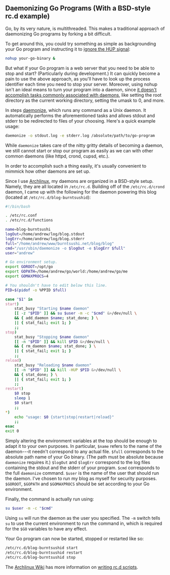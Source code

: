 <!-- golang-daemonize-bsd -->
## Daemonizing Go Programs (With a BSD-style rc.d example)

Go, by its very nature, is multithreaded. This makes a traditional approach of 
daemonizing Go programs by forking a bit difficult.

To get around this, you could try something as simple as backgrounding your Go 
program and instructing it to [ignore the HUP 
signal](http://en.wikipedia.org/wiki/Nohup):

``` bash
nohup your-go-binary &
```

But what if your Go program is a web server that you need to be able to stop 
and start?
(Particularly during development.)
It can quickly become a pain to use the above approach, as you'll have to look 
up the process identifier each time you need to stop your server.
Moreover, using nohup isn't an ideal means to turn your program into a daemon, 
since [it doesn't accomplish tasks commonly associated with 
daemons](http://en.wikipedia.org/wiki/Daemon_\(computing\)#Creation), like 
setting the root directory as the current working directory, setting the umask 
to 0, and more.

In steps [daemonize](http://software.clapper.org/daemonize/), which runs any 
command as a Unix daemon.
It automatically performs the aforementioned tasks and allows stdout and stderr 
to be redirected to files of your choosing.
Here's a quick example usage:

``` bash
daemonize -o stdout.log -e stderr.log /absolute/path/to/go-program
```

While `daemonize` takes care of the nitty gritty details of becoming a daemon, 
we still cannot start or stop our program as easily as we can with other common 
daemons (like httpd, crond, cupsd, etc.).

In order to accomplish such a thing easily, it's usually convenient to mimmick 
how other daemons are set up.

Since I use [Archlinux](http://www.archlinux.org/), my daemons 
are organized in a BSD-style setup.
Namely, they are all located in `/etc/rc.d`.
Building off of the `/etc/rc.d/crond` daemon, I came up with the following for 
the daemon powering this blog (located at `/etc/rc.d/blog-burntsushid`):

``` bash
#!/bin/bash

. /etc/rc.conf
. /etc/rc.d/functions

name=blog-burntsushi
logOut=/home/andrew/log/blog.stdout
logErr=/home/andrew/log/blog.stderr
full="/home/andrew/www/burntsushi.net/blog/blog"
cmd="/usr/sbin/daemonize -o $logOut -e $logErr $full"
user="andrew"

# Go environment setup.
export GOROOT=/opt/go
export GOPATH=/home/andrew/go/world:/home/andrew/go/me
export GOMAXPROCS=4

# You shouldn't have to edit below this line.
PID=$(pidof -o %PPID $full)

case "$1" in
start)
	stat_busy "Starting $name daemon"
	[[ -z "$PID" ]] && su $user -m -c "$cmd" &>/dev/null \
	&& { add_daemon $name; stat_done; } \
	|| { stat_fail; exit 1; }
	;;
stop)
	stat_busy "Stopping $name daemon"
	[[ -n "$PID" ]] && kill $PID &>/dev/null \
	&& { rm_daemon $name; stat_done; } \
	|| { stat_fail; exit 1; }
	;;
reload)
	stat_busy "Reloading $name daemon"
	[[ -n "$PID" ]] && kill -HUP $PID &>/dev/null \
	&& { stat_done; } \
	|| { stat_fail; exit 1; }
	;;
restart)
	$0 stop
	sleep 1
	$0 start
	;;
*)
	echo "usage: $0 {start|stop|restart|reload}"
	;;
esac
exit 0
```

Simply altering the environment variables at the top should be enough to adapt 
it to your own purposes.
In particular, `$name` refers to the name of the daemon---it needn't correspond 
to any actual file.
`$full` corresponds to the absolute path name of your Go binary.
(The path must be absolute because `daemonize` requires it.)
`$logOut` and `$logErr` correspond to the log files containing the stdout and 
the stderr of your program.
`$cmd` corresponds to the full `daemonize` command.
`$user` is the name of the user that should run the daemon.
I've chosen to run my blog as myself for security purposes.
`$GOROOT`, `$GOPATH` and `$GOMAXPROCS` should be set according to your 
Go environment.

Finally, the command is actually run using:

``` bash
su $user -m -c "$cmd"
```

Using `su` will run the daemon as the user you specified.
The `-m` switch tells `su` to use the current environment to run the command 
in, which is required for the `$GO` variables to have any effect.

Your Go program can now be started, stopped or restarted like so:

``` bash
/etc/rc.d/blog-burntsushid start
/etc/rc.d/blog-burntsushid restart
/etc/rc.d/blog-burntsushid stop
```

The [Archlinux Wiki](https://wiki.archlinux.org/index.php/Main_Page) has more 
information on [writing rc.d 
scripts](https://wiki.archlinux.org/index.php/Writing_rc.d_scripts).

